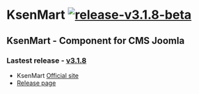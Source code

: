 KsenMart [![release-v3.1.8-beta](http://img.shields.io/badge/release-v3.1.8--beta-blue.svg)](https://github.com/ldmco/KsenMart/releases/tag/v3.1.8-beta)
========

## KsenMart - Component for CMS Joomla 

### Lastest release - [v3.1.8](https://github.com/ldmco/KsenMart/releases/tag/v3.1.8-beta)

 * KsenMart [Official site](http://ksenmart.ru/)
 * [Release page](https://github.com/ldmco/KsenMart/releases)
